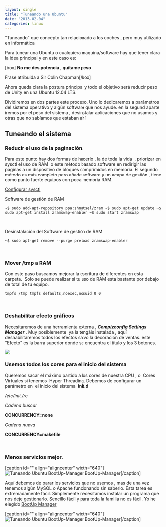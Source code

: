 ```yaml
---
layout: single
title: "Tuneando una Ubuntu"
date: "2013-02-04"
categories: linux
---
```


"Tuneando" que concepto tan relacionado a los coches , pero muy utilizado en informática

Para tunear una Ubuntu o cualquiera maquina/software hay que tener clara la idea principal y en este caso es:

\[box\] **No me des potencia , quítame peso**

Frase atribuida a Sir Colin Chapman\[/box\]

Ahora queda clara la postura principal y todo el objetivo será reducir peso de Unity en una Ubuntu 12.04 LTS.

Dividiremos en dos partes este proceso. Uno lo dedicaremos a parámetros del sistema operativo y algún software que nos ayude. en la segund aparte iremos por el peso del sistema , desinstalar aplicaciones que no usamos y otras que no sabíamos que estaban ahí

## Tuneando el sistema

### Reducir el uso de la paginación.

Para este punto hay dos formas de hacerlo , la de toda la vida  , priorizar en sysctl el uso de RAM  o este método basado software en redirigir las páginas a un dispositivo de bloques comprimidos en memoria. El segundo método es más completo pero añade software y un acapa de gestión , tiene como punto fuerte equipos con poca memoria RAM.

[Configurar sysctl](https://luispuente.net/2010/01/reducir-el-uso-de-swap/ "Reducir el uso de swap")

Software de gestión de RAM

`~$ sudo add-apt-repository ppa:shnatsel/zram ~$ sudo apt-get update ~$ sudo apt-get install zramswap-enabler ~$ sudo start zramswap`

 

Desinstalación del Software de gestión de RAM

`~$ sudo apt-get remove --purge preload zramswap-enabler`

 

### Mover /tmp a RAM

Con este paso buscamos mejorar la escritura de diferentes en esta carpeta.  Solo se puede realizar si tu uso de RAM esta bastante por debajo de total de tu equipo.

`tmpfs /tmp tmpfs defaults,noexec,nosuid 0 0`

 

### Deshabilitar efecto gráficos

Necesitaremos de una herramienta externa , **_Compizconfig Settings Manager_ .** Muy posiblemente  ya la tengáis instalada **,** aquí deshabilitaremos todos los efectos salvo la decoración de ventas. este "Efecto" es la barra superior donde se encuentra el título y los 3 botones.

![](images/8933173527_24424e6afa_b.jpg)

### Usemos todos los cores para el inicio del sistema

Queremos sacar el máximo partido a los cores de nuestra CPU , o  Cores Virtuales si tenemos  Hyper Threading. Debemos de configurar un parámetro en  el inicio del sistema  **init.d**

_/etc/init./rc_

_Cadena buscar_

**CONCURRENCY=none**

_Cadena nueva_

**CONCURRENCY=makefile**

 

### Menos servicios mejor.

\[caption id="" align="aligncenter" width="640"\]![Tuneando Ubuntu BootUp-Manager](images/8436348902_ba994b8933_z.jpg "BootUp-Manager") BootUp-Manager\[/caption\]

Aquí debemos de parar los servicios que no usemos , mas de una vez tenemos algún MySQL o Apache funcionando sin saberlo. Esta tarea es extremadamente fácil. Simplemente necesitamos instalar un programa que nos deje gestionarlo. Sencillo fácil y para toda la familia no es fácil. Yo he elegido [BootUp Manager](https://www.marzocca.net/linux/bum.html "BootUp-Manager")

\[caption id="" align="aligncenter" width="640"\]![Tuneando Ubuntu BootUp-Manager](images/8435262763_403992e36a_z.jpg "BootUp-Manager") BootUp-Manager\[/caption\]
